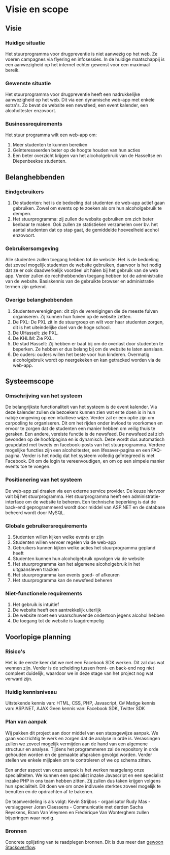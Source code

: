 # Visie en scope

## Visie

### Huidige situatie

Het stuurprogramma voor drugpreventie is niet aanwezig op het web. Ze voeren campagnes via flyering en infosessies. In de huidige maatschappij is een aanwezigheid op het internet echter gewenst voor een maximaal bereik. 

### Gewenste situatie

Het stuurprogramma voor drugpreventie heeft een nadrukkelijke aanwezigheid op het web. Dit via een dynamische web-app met enkele extra's. Zo bevat de website een newsfeed, een event kalender, een alcoholtester enzovoort.

### Businessrequirements

Het stuur programma wilt een web-app om:

1. Meer studenten te kunnen bereiken
2. Geînteresseerden beter op de hoogte houden van hun acties
3. Een beter overzicht krijgen van het alcoholgebruik van de Hasseltse en Diepenbeekse studenten.

## Belanghebbenden

### Eindgebruikers

1. De studenten: het is de bedoeling dat studenten de web-app actief gaan gebruiken. Zowel om events op te zoeken als om hun alcoholgebruik te dempen.
2. Het stuurprogramma: zij zullen de website gebruiken om zich beter kenbaar te maken. Ook zullen ze statistieken verzamelen over bv. het aantal studenten dat op stap gaat, de gemiddelde hoeveelheid acohol enzovoort.

### Gebruikersomgeving

Alle studenten zullen toegang hebben tot de website. Het is de bedoeling dat zoveel mogelijk studenten de website gebruiken, daarvoor is het nodig dat ze er ook daadwerkelijk voordeel uit halen bij het gebruik van de web app. Verder zullen de rechthebbenden toegang hebben tot de administratie van de website. Basiskennis van de gebruikte browser en administratie termen zijn gekend.

### Overige belanghebbenden

1. Studentenverenigingen: dit zijn de verenigingen die de meeste fuiven organiseren. Zij kunnen hun fuiven op de website zetten.
2. De PXL: De PXL zit in de stuurgroep en wilt voor haar studenten zorgen, dit is het uiteindelijke doel van de hoge school.
3. De UHasselt: zie PXL.
4. De KHLIM: Zie PXL.
5. De stad Hasselt: Zij hebben er baat bij om de overlast door studenten te beperken. Ze hebben er dus belang bij om de website te laten aanslaan.
6. De ouders: ouders willen het beste voor hun kinderen. Overmatig alcoholgebruik wordt op neergekeken en kan getracked worden via de web-app.

## Systeemscope

### Omschrijving van het systeem

De belangrijkste functionaliteit van het systeem is de event kalender. Via deze kalender zullen de bezoekers kunnen zien wat er te doen is in hun nabije omgeving op een intuïtieve wijze. Verder zal er een optie zijn om carpooling te organiseren. Dit om het rijden onder invloed te voorkomen en ervoor te zorgen dat de studenten een manier hebben om veilig thuis te geraken. Een andere, vereiste functie is de newsfeed. De newsfeed zal zich bevonden op de hoofdpagina en is dynamisch. Deze wordt dus automatisch geupdated met tweets en facebook-posts van het stuurprogramma. Verdere mogelijke functies zijn een alcoholtester, een lifesaver-pagina en een FAQ-pagina. Verder is het nodig dat het systeem volledig geïntegreed is met Facebook. Dit om de login te vereenvoudigen, en om op een simpele manier events toe te voegen.

### Positionering van het systeem

De web-app zal draaien via een externe service provider. De keuze hiervoor valt bij het stuurprogramma. Het stuurprogramma heeft een administratie-interface om de website te beheren. Een technische beperking is dat de back-end geprogrammeerd wordt door middel van ASP.NET en de database beheerd wordt door MySQL.

### Globale gebruikersrequirements

1. Studenten willen kijken welke events er zijn
2. Studenten willen vervoer regelen via de web-app
3. Gebruikers kunnen kijken welke acties het stuurprogramma gepland heeft
4. Studenten kunnen hun alcoholgebruik opvolgen via de website
5. Het stuurprogramma kan het algemene alcoholgebruik in het uitgaansleven tracken
6. Het stuurprogramma kan events goed- of afkeuren
7. Het stuurprogramma kan de newsfeed beheren

### Niet-functionele requirements

1. Het gebruik is intuïtief
2. De website heeft een aantrekkelijk uiterlijk
3. De website moet een waarschuwende ondertoon jegens alcohol hebben
4. De toegang tot de website is laagdrempelig

## Voorlopige planning

### Risico's

Het is de eerste keer dat we met een Facebook SDK werken. Dit zal dus wat wennen zijn. Verder is de scheiding tussen front- en back-end nog niet compleet duidelijk, waardoor we in deze stage van het project nog wat verward zijn.

### Huidig kennisniveau

Uitstekende kennis van: HTML, CSS, PHP, Javascript, C#
Matige kennis van: ASP.NET, AJAX
Geen kennis van: Facebook SDK, Twitter SDK

### Plan van aanpak

Wij pakken dit project aan door middel van een stapsgewijze aanpak. We gaan voorzichtig te werk en zorgen dat de analyse in orde is. Verassingen zullen we zoveel mogelijk vermijden aan de hand van een algemene structuur en analyse. Tijdens het programmeren zal de repository in orde gehouden worden en de gemaakte afspraken gevolgd worden. Verder stellen we enkele mijlpalen om te controleren of we op schema zitten.

Een ander aspect van onze aanpak is het werken naargelang onze specialiteiten. We kunnen een specialist inzake Javascript en een specialist inzake PHP in ons team hebben zitten. Zij zullen dus taken krijgen volgens hun specialiteit. Dit doen we om onze indivuele sterktes zoveel mogelijk te benutten en de opdrachten af te bakenen.

De teamverdeling is als volgt:
Kevin Strijbos - organisator
Rudy Mas - verslaggever
Joran Claessens - Communicatie met derden
Sacha Reyskens, Bram Van Vleymen en Frédérique Van Wonterghem zullen bijspringen waar nodig.

### Bronnen

Concrete oplijsting van te raadplegen bronnen. Dit is dus meer dan [gewoon Stackoverflow](http://stackoverflow.com).
